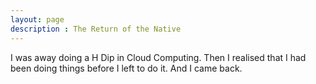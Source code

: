 ```yaml
---
layout: page
description : The Return of the Native
---
```

I was away doing a H Dip in Cloud Computing.
Then I realised that I had been doing things before I left to do it.
And I came back.

